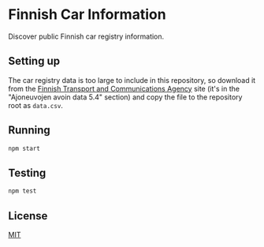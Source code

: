 # Finnish Car Information

Discover public Finnish car registry information.

## Setting up

The car registry data is too large to include in this repository, so download it from the
[Finnish Transport and Communications Agency](https://www.traficom.fi/en/statistics-and-publications/open-data)
site (it's in the "Ajoneuvojen avoin data 5.4" section) and copy the file to the repository root as `data.csv`.

## Running

```sh
npm start
```

## Testing

```sh
npm test
```

## License

[MIT](LICENSE)
